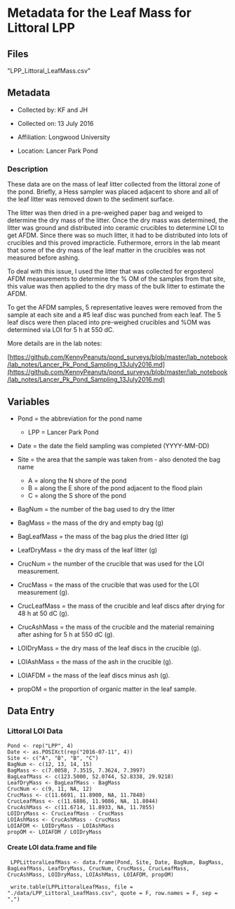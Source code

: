 # Metadata for the Leaf Mass for Littoral LPP

## Files

"LPP_Littoral_LeafMass.csv"

## Metadata

* Collected by: KF and JH

* Collected on: 13 July 2016

* Affiliation: Longwood University

* Location: Lancer Park Pond

### Description

These data are on the mass of leaf litter collected from the littoral zone of the pond. Briefly, a Hess sampler was placed adjacent to shore and all of the leaf litter was removed down to the sediment surface.  

The litter was then dried in a pre-weighed paper bag and weiged to determine the dry mass of the litter. Once the dry mass was determined, the litter was ground and distributed into ceramic crucibles to determine LOI to get AFDM. Since there was so much litter, it had to be distributed into lots of crucibles and this proved impracticle. Futhermore, errors in the lab meant that some of the dry mass of the leaf matter in the crucibles was not measured before ashing.

To deal with this issue, I used the litter that was collected for ergosterol AFDM measurements to determine the % OM of the samples from that site, this value was then applied to the dry mass of the bulk litter to estimate the AFDM.

To get the AFDM samples, 5 representative leaves were removed from the sample at each site and a #5 leaf disc was punched from each leaf. The 5 leaf discs were then placed into pre-weighed crucibles and %OM was determined via LOI for 5 h at 550 dC.

More details are in the lab notes:

[https://github.com/KennyPeanuts/pond_surveys/blob/master/lab_notebook/lab_notes/Lancer_Pk_Pond_Sampling_13July2016.md](https://github.com/KennyPeanuts/pond_surveys/blob/master/lab_notebook/lab_notes/Lancer_Pk_Pond_Sampling_13July2016.md)


## Variables

* Pond = the abbreviation for the pond name
  * LPP = Lancer Park Pond
  
* Date = the date the field sampling was completed (YYYY-MM-DD)

* Site = the area that the sample was taken from - also denoted the bag name
  * A = along the N shore of the pond
  * B = along the E shore of the pond adjacent to the flood plain
  * C = along the S shore of the pond

* BagNum = the number of the bag used to dry the litter

* BagMass = the mass of the dry and empty bag (g)

* BagLeafMass = the mass of the bag plus the dried litter (g)

* LeafDryMass = the dry mass of the leaf litter (g)

* CrucNum = the number of the crucible that was used for the LOI measurement.

* CrucMass = the mass of the crucible that was used for the LOI measurement (g).

* CrucLeafMass = the mass of the crucible and leaf discs after drying for 48 h at 50 dC (g).

* CrucAshMass = the mass of the crucible and the material remaining after ashing for 5 h at 550 dC (g).

* LOIDryMass = the dry mass of the leaf discs in the crucible (g).

* LOIAshMass = the mass of the ash in the crucible (g).

* LOIAFDM = the mass of the leaf discs minus ash (g).

* propOM = the proportion of organic matter in the leaf sample.

## Data Entry
### Littoral LOI Data

    Pond <- rep("LPP", 4)
    Date <- as.POSIXct(rep("2016-07-11", 4)) 
    Site <- c("A", "B", "B", "C")
    BagNum <- c(12, 13, 14, 15)
    BagMass <- c(7.0058, 7.3515, 7.3624, 7.3997)
    BagLeafMass <- c(123.5000, 52.0744, 52.8338, 29.9218)
    LeafDryMass <- BagLeafMass - BagMass
    CrucNum <- c(9, 11, NA, 12)
    CrucMass <- c(11.6691, 11.8900, NA, 11.7840)
    CrucLeafMass <- c(11.6886, 11.9086, NA, 11.8044)
    CrucAshMass <- c(11.6714, 11.8933, NA, 11.7855)
    LOIDryMass <- CrucLeafMass - CrucMass
    LOIAshMass <- CrucAshMass - CrucMass
    LOIAFDM <- LOIDryMass - LOIAshMass
    propOM <- LOIAFDM / LOIDryMass
     
#### Create LOI data.frame and file
     
     LPPLittoralLeafMass <- data.frame(Pond, Site, Date, BagNum, BagMass, BagLeafMass, LeafDryMass, CrucNum, CrucMass, CrucLeafMass, CrucAshMass, LOIDryMass, LOIAshMass, LOIAFDM, propOM)
     
     write.table(LPPLittoralLeafMass, file = "./data/LPP_Littoral_LeafMass.csv", quote = F, row.names = F, sep = ",")
     